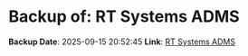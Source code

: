 # Backup of: RT Systems ADMS

**Backup Date**: 2025-09-15 20:52:45
**Link**: [RT Systems ADMS](https://przemienniki.net/export/adms.csv)

